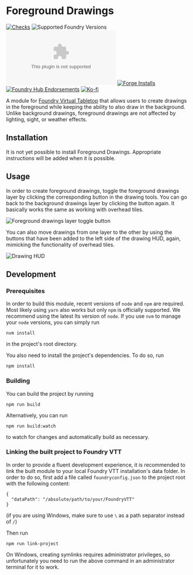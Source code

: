 <!--
SPDX-FileCopyrightText: 2021 Johannes Loher

SPDX-License-Identifier: MIT
-->

# Foreground Drawings

[![Checks](https://github.com/ghost-fvtt/foreground-drawings/workflows/Checks/badge.svg)](https://github.com/ghost-fvtt/foreground-drawings/actions)
![Supported Foundry Versions](https://img.shields.io/endpoint?url=https://foundryshields.com/version?url=https://raw.githubusercontent.com/ghost-fvtt/foreground-drawings/master/src/module.json)
![Latest Release Download Count](https://img.shields.io/github/downloads/ghost-fvtt/foreground-drawings/latest/module.zip)
[![Forge Installs](https://img.shields.io/badge/dynamic/json?label=Forge%20Installs&query=package.installs&suffix=%25&url=https%3A%2F%2Fforge-vtt.com%2Fapi%2Fbazaar%2Fpackage%2Fforeground-drawings&colorB=4aa94a)](https://forge-vtt.com/bazaar#package=foreground-drawings)
[![Foundry Hub Endorsements](https://img.shields.io/endpoint?logoColor=white&url=https%3A%2F%2Fwww.foundryvtt-hub.com%2Fwp-json%2Fhubapi%2Fv1%2Fpackage%2Fforeground-drawings%2Fshield%2Fendorsements)](https://www.foundryvtt-hub.com/package/foreground-drawings/)
[![Ko-fi](https://img.shields.io/badge/Ko--fi-ghostfvtt-00B9FE?logo=kofi)](https://ko-fi.com/ghostfvtt)


A module for [Foundry Virtual Tabletop] that allows users to create drawings in
the foreground while keeping the ability to also draw in the background. Unlike
background drawings, foreground drawings are not affected by lighting,
sight, or weather effects.

## Installation

It is not yet possible to install Foreground Drawings. Appropriate instructions
will be added when it is possible.

## Usage

In order to create foreground drawings, toggle the foreground drawings layer by
clicking the corresponding button in the drawing tools. You can go back to the
background drawings layer by clicking the button again. It basically works the
same as working with overhead tiles.

![Foreground drawings layer toggle button](./img/foreground-drawings-layer-toggle-toggle-button.png)

You can also move drawings from one layer to the other by using the buttons that
have been added to the left side of the drawing HUD, again, mimicking the
functionality of overhead tiles.

![Drawing HUD](./img//drawing-hud.png)

## Development

### Prerequisites

In order to build this module, recent versions of `node` and `npm` are
required. Most likely using `yarn` also works but only `npm` is officially
supported. We recommend using the latest lts version of `node`. If you use `nvm`
to manage your `node` versions, you can simply run

```
nvm install
```

in the project's root directory.

You also need to install the project's dependencies. To do so, run

```
npm install
```

### Building

You can build the project by running

```
npm run build
```

Alternatively, you can run

```
npm run build:watch
```

to watch for changes and automatically build as necessary.

### Linking the built project to Foundry VTT

In order to provide a fluent development experience, it is recommended to link
the built module to your local Foundry VTT installation's data folder. In
order to do so, first add a file called `foundryconfig.json` to the project root
with the following content:

```
{
  "dataPath": "/absolute/path/to/your/FoundryVTT"
}
```

(if you are using Windows, make sure to use `\` as a path separator instead of
`/`)

Then run

```
npm run link-project
```

On Windows, creating symlinks requires administrator privileges, so
unfortunately you need to run the above command in an administrator terminal for
it to work.

[Foundry Virtual Tabletop]: https://foundryvtt.com/
